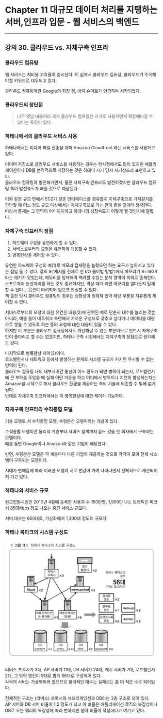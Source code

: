 # Chapter 11 대규모 데이터 처리를 지탱하는 서버,인프라 입문 - 웹 서비스의 백엔드

---
## 강의 30. 클라우드 vs. 자체구축 인프라
### 클라우드 컴퓨팅
웹 서비스는 저비용 고효율이 중시된다. 이 점에서 클라우드 컴퓨팅, 클라우드가 주목해야할 키워드로 대두되고 있다.

클라우드 컴퓨팅이란 Google의 회장 겸, 에릭 슈미트가 언급하며 시작되었다.   

### 클라우드의 장단점
> 너무 옛날 내용이라 제거
클라우드 컴퓨팅은 저가로 사용하면서 확장해나갈 수 있다는 특징이 았다.

### 하테나에서의 클라우드 서비스 사용
하테나에서는 미디어 파일 전송을 위해 Amazon Cloudfront 라는 서비스를 사용하고 있다.

미디어 저장소로 클라우드 서비스를 사용하는 경우는 현시점에서도 많이 있지만 애플리케이션이나 DB를 본격적으로 저장하는 것은 하테나 시기 당시 시기상조라 표현하고 있다.   
클라우드 컴퓨팅이 발전해가면서, 물론 자체구축 인프라도 발전하겠지만 클라우드 컴퓨팅 쪽이 발전속도가 빠를 것으로 예상된다.

이와 같은 규모 면에서 EC2가 갖춘 인터페이스를 경유할지 자체구축으로 가져갈지를 판단할 떄 어느 정도 규모 이상에서는 자체구축으로 가는 편이 좋을 것이라 생각한다.   
따라서 문제는 그 영역이 어디까지이고 하테나의 성장속도가 어떻게 될 것인지에 달렸다.

### 자체구축 인프라의 장점
1. 하드웨어 구성을 유연하게 할 수 있다.
2. 서비스로부터의 요청을 유연하게 대응할 수 있다.
3. 병목현상을 제어할 수 있다.

유연한 하드웨어 구성의 예(1)로 메모리 탑재량을 늘렸으면 하는 요구가 높아지고 있다는 점일 들 수 있다.
강의 9('캐시를 전제로 한 I/O 줄이법 방법')에서 메모리가 8~16GB라는 얘기가 있었는데, 메모리를 탑재해야 핵려할 수있는 문제 영역이 의외로 존재한다.   
소프트웨어 분산처리를 하는 것도 중요하지만, 막상 때가 되면 메모리를 얼마든지 탑재할 수 있다는 옵션이 마려되어 있으면 안심할 수 있다.   
책 출판 당시 클라우드 컴퓨팅의 경우는 상한성이 정해져 있어 해당 부분을 자유롭게 제어할 수 없다.

서비스로부터의 요청에 대한 유연한 대응(2)에 관련된 예로 단순히 대수를 늘리는 것뿐 아니라, 예를 들어 네트워크 측면에서 가까운 구성으로 갖추고 싶다거나 데이터를 대량으로 쌓을 수 있도록 하는 등의 요청에 대한 대응이 있을 수 있다.   
하지만 이 부분은 클라우드 컴퓨팅에서도 개선해갈 수 있는 부분이므로 반드시 자체구축만이 좋다라고 할 수는 없겠지만, 하테나 구축 시점에서는 자체구축의 장점으로 생각해도 된다.

마지막으로 병목현상 제어(3)이다.   
로드밸런서나 네트워크 등에서 발생하는 문제로 시스템 규모가 커지면 무시할 수 없는 영역이 된다.   
클라우드 컴퓨팅 내의 내부서버간 통신이 어느 정도가 되면 병목이 되는지, 로드밸런서에 큰 부하를 주었을 때 실제 어떤 거동을 하고 어디에서 병목이나 지연이 발생하는지는 Amazon을 시작으로 해서 클라우드 환경을 제공하는 측의 기술에 의존할 수 밖에 없게 된다.   
반대로 자체구축 인프라에서는 이 병목현상에 대한 제어가 가능하다.

### 자체구축 인프라와 수직통합 모델
기술 모델로 서 수직통합 모델, 수평분산 모델이라는 개념이 있다. 

수직통합 모델이란 물리적 계층부터 서비스 설계까지 몯느 것을 한 회사에서 구축하는 모델이다.   
예를 들면 Google이나 Amazon과 같은 기업이 해당한다.

반면, 수평분산 모델은 각 계층마다 다른 기업이 제공하는 것으로 각각이 모여 전체 시스템이 구축되는 모델이다.

시대가 변해감에 따라 이러한 모델이 서로 번갈아 가며 나타나면서 전체적으로 세련되어져 가고 있다.

### 하테나의 서비스 규모
원고집필시점인 2010년 4월에 등록한 사용자 수 150만명, 1,900만 UU, 트래픽은 피크 시 850Mbps 정도 나오는 중견 서비스 규모다.

서버 대수는 600대로, 가상화해서 1,300대 정도의 규모다

### 하테나 북마크의 시스템 구성도
![하테나 북마크의 시스템 구성도](image/hatena_bookmark_system_architecture.png)

리버스 프록시가 3대, AP 서버가 11대, DB 서버가 24대, 캐시 서버가 7대, 로드밸런서 2대, 그 밖의 엔진이 9대로 합계 56대로 구성되어 있다.   
각각의 서버는 가상화되어 있으므로 물리적인 대수는 실제로는 좀 더 적은 수로 되어있다.

전체적인 구조는 (리버스) 프록시와 애프리케잉션과 DB라는 3층 구조로 되어 있다.   
AP 서버와 DB 서버 비율이 1:2 정도가 되고 이 비율은 애플리케이션 로직의 복잡성이나 DB로 오는 쿼리의 복잡성에 따라 변하지만 핻아 비율이 적정하다고 여기고 있다.
